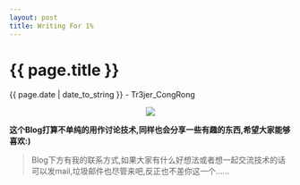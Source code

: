 ```yaml
---
layout: post
title: Writing For 1%
---
```


{{ page.title }}
================
<p class="date">{{ page.date | date_to_string }} - Tr3jer_CongRong</p>
<center>
<img src="http://pfr2vvlbk.bkt.clouddn.com/dog-akita-inu-scarf-squint-snow-2880x1800.jpg">
</center>

**这个Blog打算不单纯的用作讨论技术,同样也会分享一些有趣的东西,希望大家能够喜欢:)**

>Blog下方有我的联系方式,如果大家有什么好想法或者想一起交流技术的话可以发mail,垃圾邮件也尽管来吧,反正也不差你这一个...... 